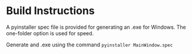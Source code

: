 # Build Instructions

A pyinstaller spec file is provided for generating an .exe for Windows. The one-folder option is used for speed.

Generate and .exe using the command `pyinstaller MainWindow.spec`